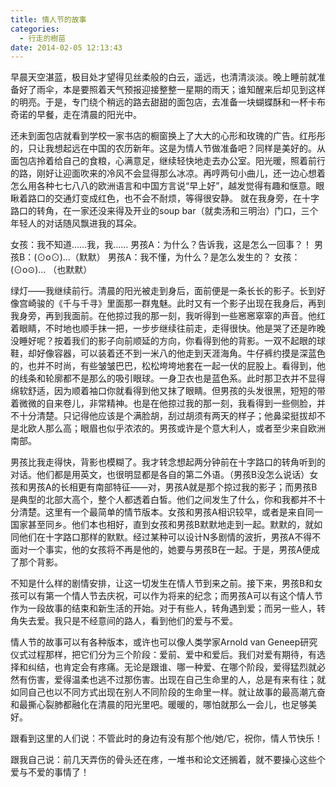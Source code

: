 ```yaml
---
title: 情人节的故事
categories:
  - 行走的樹苗
date: 2014-02-05 12:13:43
---
```


早晨天空湛蓝，极目处才望得见丝柔般的白云，遥远，也清清淡淡。晚上睡前就准备好了雨伞，本是要照着天气预报迎接整整一星期的雨天；谁知醒来后却见到这样的明亮。于是，专门绕个稍远的路去甜甜的面包店，去准备一块蝴蝶酥和一杯卡布奇诺的早餐，走在清晨的阳光中。 

还未到面包店就看到学校一家书店的橱窗换上了大大的心形和玫瑰的广告。红彤彤的，只让我想起远在中国的农历新年。这是为情人节做准备吧？同样是美好的。从面包店拎着给自己的食粮，心满意足，继续轻快地走去办公室。阳光暖，照着前行的路，刚好让迎面吹来的冷风不会显得那么冰凉。再哼两句小曲儿，还一边心想着怎么用各种七七八八的欧洲语言和中国方言说“早上好”，越发觉得有趣和惬意。眼瞅着路口的交通灯变成红色，也不会不耐烦，等得很安静。 就在我身旁，在十字路口的转角，在一家还没来得及开业的soup bar（就卖汤和三明治）门口，三个年轻人的对话随风飘进我的耳朵。   

女孩：我不知道……我，我…… 
男孩A：为什么？告诉我，这是怎么一回事？！
男孩B：(⊙o⊙)…（默默） 
男孩A：我不懂，为什么？是怎么发生的？ 
女孩：(⊙o⊙)… （也默默）   

绿灯——我继续前行。清晨的阳光被走到身后，面前便是一条长长的影子。长到好像宫崎骏的《千与千寻》里面那一群鬼魅。此时又有一个影子出现在我身后，再到我身旁，再到我面前。在他掠过我的那一刻，我听得到一些窸窸窣窣的声音。他红着眼睛，不时地也顺手抹一把，一步步继续往前走，走得很快。他是哭了还是昨晚没睡好呢？按着我们的影子向前顺延的方向，你看得到他的背影。一双不起眼的球鞋，却好像容器，可以装着还不到一米八的他走到天涯海角。牛仔裤约摸是深蓝色的，也并不时尚，有些皱皱巴巴，松松垮垮地套在一起一伏的屁股上。看得到，他的线条和轮廓都不是那么的吸引眼球。一身卫衣也是蓝色系。此时那卫衣并不显得绵软舒适，因为顺着袖口你就看得到他又抹了眼睛。但男孩的头发很黑，短短的带着微微的自来卷儿，非常精神。也是在他掠过我的那一刻，我看得到一些侧脸，并不十分清楚。只记得他应该是个满脸胡，刮过胡须有两天的样子；他鼻梁挺拔却不是北欧人那么高；眼眉也似乎浓浓的。男孩或许是个意大利人，或者至少来自欧洲南部。 

男孩比我走得快，背影也模糊了。我才转念想起两分钟前在十字路口的转角听到的对话。他们都是用英文，也很明显都是各自的第二外语。（男孩B没怎么说话）女孩和男孩A的长相更有南部特征——对，男孩A就是那个掠过我的影子；而男孩B是典型的北部大高个，整个人都透着白皙。他们之间发生了什么，你和我都并不十分清楚。这里有一个最简单的情节版本。女孩和男孩A相识较早，或者是来自同一国家甚至同乡。他们本也相好，直到女孩和男孩B默默地走到一起。默默的，就如同他们在十字路口那样的默默。经过某种可以设计N多剧情的波折，男孩A不得不面对一个事实，他的女孩将不再是他的，她要与男孩B在一起。于是，男孩A便成了那个背影。 

不知是什么样的剧情安排，让这一切发生在情人节到来之前。接下来，男孩B和女孩可以有第一个情人节去庆祝，可以作为将来的纪念；而男孩A可以有这个情人节作为一段故事的结束和新生活的开始。对于有些人，转角遇到爱；而另一些人，转角失去爱。我只是不经意间的路人，看到他们的爱与不爱。 

情人节的故事可以有各种版本，或许也可以像人类学家Arnold van Geneep研究仪式过程那样，把它们分为三个阶段：爱前、爱中和爱后。我们对爱有期待，有选择和纠结，也肯定会有疼痛。无论是跟谁、哪一种爱、在哪个阶段，爱得猛烈就必然有伤害，爱得温柔也逃不过那伤害。出现在自己生命里的人，总是有来有往；就如同自己也以不同方式出现在别人不同阶段的生命里一样。就让故事的最高潮亢奋和最撕心裂肺都融化在清晨的阳光里吧。暖暖的，哪怕就那么一会儿，也足够美好。 

跟看到这里的人们说：不管此时的身边有没有那个他/她/它，祝你，情人节快乐！ 

跟我自己说：前几天弄伤的骨头还在疼，一堆书和论文还搁着，就不要操心这些个爱与不爱的事情了！
